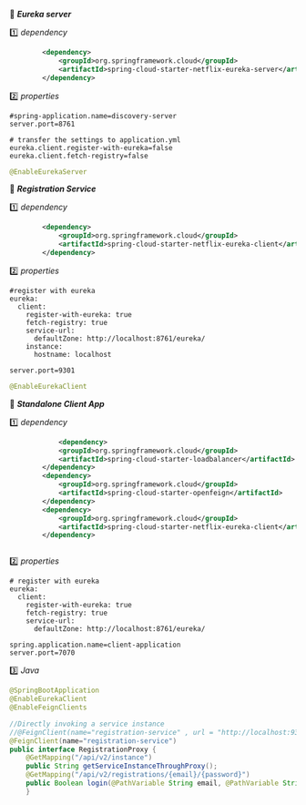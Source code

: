 
:beginner: _**Eureka server**_  

:one: _dependency_  

```xml
		<dependency>
			<groupId>org.springframework.cloud</groupId>
			<artifactId>spring-cloud-starter-netflix-eureka-server</artifactId>
		</dependency>
```
:two: _properties_  
```properties
#spring-application.name=discovery-server
server.port=8761

# transfer the settings to application.yml
eureka.client.register-with-eureka=false
eureka.client.fetch-registry=false

```
```java
@EnableEurekaServer
```



:beginner: _**Registration Service**_  

:one: _dependency_  
```xml
        <dependency>
            <groupId>org.springframework.cloud</groupId>
            <artifactId>spring-cloud-starter-netflix-eureka-client</artifactId>
        </dependency>
```
:two: _properties_ 
```properties
#register with eureka
eureka:
  client:
    register-with-eureka: true
    fetch-registry: true
    service-url:
      defaultZone: http://localhost:8761/eureka/
    instance:
      hostname: localhost

```
```properties
server.port=9301
```
```java
@EnableEurekaClient
```

:beginner: _**Standalone Client App**_  

:one: _dependency_ 
```xml
			<dependency>
			<groupId>org.springframework.cloud</groupId>
			<artifactId>spring-cloud-starter-loadbalancer</artifactId>
		</dependency>
		<dependency>
			<groupId>org.springframework.cloud</groupId>
			<artifactId>spring-cloud-starter-openfeign</artifactId>
		</dependency>
		<dependency>
			<groupId>org.springframework.cloud</groupId>
			<artifactId>spring-cloud-starter-netflix-eureka-client</artifactId>
		</dependency>
```
```properties

```

:two: _properties_  

```properties
# register with eureka
eureka:
  client:
    register-with-eureka: true
    fetch-registry: true
    service-url:
      defaultZone: http://localhost:8761/eureka/
```

```properties
spring.application.name=client-application
server.port=7070
```
:three: _Java_  

```java
@SpringBootApplication
@EnableEurekaClient
@EnableFeignClients
```

```java
//Directly invoking a service instance
//@FeignClient(name="registration-service" , url = "http://localhost:9302")
@FeignClient(name="registration-service")
public interface RegistrationProxy {
	@GetMapping("/api/v2/instance")
	public String getServiceInstanceThroughProxy();
	@GetMapping("/api/v2/registrations/{email}/{password}")
	public Boolean login(@PathVariable String email, @PathVariable String password);
	}
```


